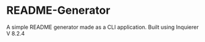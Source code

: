 # README-Generator
A simple README generator made as a CLI application. 
Built using Inquierer V 8.2.4
